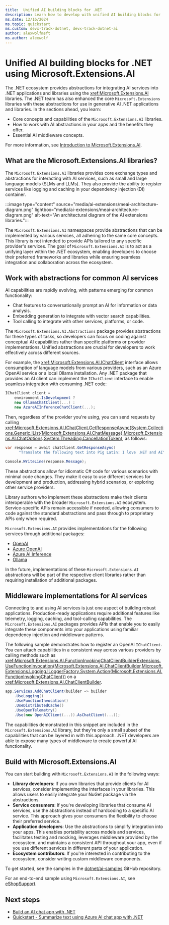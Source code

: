 ```yaml
---
title:  Unified AI building blocks for .NET
description: Learn how to develop with unified AI building blocks for .NET using Microsoft.Extensions.AI and Microsoft.Extensions.AI.Abstractions libraries
ms.date: 12/16/2024
ms.topic: quickstart
ms.custom: devx-track-dotnet, devx-track-dotnet-ai
author: alexwolfmsft
ms.author: alexwolf
---
```


# Unified AI building blocks for .NET using Microsoft.Extensions.AI

The .NET ecosystem provides abstractions for integrating AI services into .NET applications and libraries using the <xref:Microsoft.Extensions.AI> libraries. The .NET team has also enhanced the core `Microsoft.Extensions` libraries with these abstractions for use in generative AI .NET applications and libraries. In the sections ahead, you learn:

- Core concepts and capabilities of the `Microsoft.Extensions.AI` libraries.
- How to work with AI abstractions in your apps and the benefits they offer.
- Essential AI middleware concepts.

For more information, see [Introduction to Microsoft.Extensions.AI](../core/extensions/artificial-intelligence.md).

## What are the Microsoft.Extensions.AI libraries?

The `Microsoft.Extensions.AI` libraries provides core exchange types and abstractions for interacting with AI services, such as small and large language models (SLMs and LLMs). They also provide the ability to register services like logging and caching in your dependency injection (DI) container.

:::image type="content" source="media/ai-extensions/meai-architecture-diagram.png" lightbox="media/ai-extensions/meai-architecture-diagram.png" alt-text="An architectural diagram of the AI extensions libraries.":::

The `Microsoft.Extensions.AI` namespaces provide abstractions that can be implemented by various services, all adhering to the same core concepts. This library is not intended to provide APIs tailored to any specific provider's services. The goal of `Microsoft.Extensions.AI` is to act as a unifying layer within the .NET ecosystem, enabling developers to choose their preferred frameworks and libraries while ensuring seamless integration and collaboration across the ecosystem.

## Work with abstractions for common AI services

AI capabilities are rapidly evolving, with patterns emerging for common functionality:

- Chat features to conversationally prompt an AI for information or data analysis.
- Embedding generation to integrate with vector search capabilities.
- Tool calling to integrate with other services, platforms, or code.

The `Microsoft.Extensions.AI.Abstractions` package provides abstractions for these types of tasks, so developers can focus on coding against conceptual AI capabilities rather than specific platforms or provider implementations. Unified abstractions are crucial for developers to work effectively across different sources.

For example, the <xref:Microsoft.Extensions.AI.IChatClient> interface allows consumption of language models from various providers, such as an Azure OpenAI service or a local Ollama installation. Any .NET package that provides an AI client can implement the `IChatClient` interface to enable seamless integration with consuming .NET code:

```csharp
IChatClient client =
    environment.IsDevelopment ?
    new OllamaChatClient(...) :
    new AzureAIInferenceChatClient(...);
```

Then, regardless of the provider you're using, you can send requests by calling <xref:Microsoft.Extensions.AI.IChatClient.GetResponseAsync(System.Collections.Generic.IList{Microsoft.Extensions.AI.ChatMessage},Microsoft.Extensions.AI.ChatOptions,System.Threading.CancellationToken)>, as follows:

```csharp
var response = await chatClient.GetResponseAsync(
      "Translate the following text into Pig Latin: I love .NET and AI");

Console.WriteLine(response.Message);
```

These abstractions allow for idiomatic C# code for various scenarios with minimal code changes. They make it easy to use different services for development and production, addressing hybrid scenarios, or exploring other service providers.

Library authors who implement these abstractions make their clients interoperable with the broader `Microsoft.Extensions.AI` ecosystem. Service-specific APIs remain accessible if needed, allowing consumers to code against the standard abstractions and pass through to proprietary APIs only when required.

`Microsoft.Extensions.AI` provides implementations for the following services through additional packages:

- [OpenAI](https://aka.ms/meai-openai-nuget)
- [Azure OpenAI](https://aka.ms/meai-openai-nuget)
- [Azure AI Inference](https://aka.ms/meai-azaiinference-nuget)
- [Ollama](https://aka.ms/meai-ollama-nuget)

In the future, implementations of these `Microsoft.Extensions.AI` abstractions will be part of the respective client libraries rather than requiring installation of additional packages.

## Middleware implementations for AI services

Connecting to and using AI services is just one aspect of building robust applications. Production-ready applications require additional features like telemetry, logging, caching, and tool-calling capabilities. The `Microsoft.Extensions.AI` packages provides APIs that enable you to easily integrate these components into your applications using familiar dependency injection and middleware patterns.

The following sample demonstrates how to register an OpenAI `IChatClient`. You can attach capabilities in a consistent way across various providers by calling methods such as <xref:Microsoft.Extensions.AI.FunctionInvokingChatClientBuilderExtensions.UseFunctionInvocation(Microsoft.Extensions.AI.ChatClientBuilder,Microsoft.Extensions.Logging.ILoggerFactory,System.Action{Microsoft.Extensions.AI.FunctionInvokingChatClient})> on a <xref:Microsoft.Extensions.AI.ChatClientBuilder>.

```csharp
app.Services.AddChatClient(builder => builder
    .UseLogging()
    .UseFunctionInvocation()
    .UseDistributedCache()   
    .UseOpenTelemetry()
    .Use(new OpenAIClient(...)).AsChatClient(...));
```

The capabilities demonstrated in this snippet are included in the `Microsoft.Extensions.AI` library, but they're only a small subset of the capabilities that can be layered in with this approach. .NET developers are able to expose many types of middleware to create powerful AI functionality.

## Build with Microsoft.Extensions.AI

You can start building with `Microsoft.Extensions.AI` in the following ways:

- **Library developers**: If you own libraries that provide clients for AI services, consider implementing the interfaces in your libraries. This allows users to easily integrate your NuGet package via the abstractions.
- **Service consumers**: If you're developing libraries that consume AI services, use the abstractions instead of hardcoding to a specific AI service. This approach gives your consumers the flexibility to choose their preferred service.
- **Application developers**: Use the abstractions to simplify integration into your apps. This enables portability across models and services, facilitates testing and mocking, leverages middleware provided by the ecosystem, and maintains a consistent API throughout your app, even if you use different services in different parts of your application.
- **Ecosystem contributors**: If you're interested in contributing to the ecosystem, consider writing custom middleware components.

To get started, see the samples in the [dotnet/ai-samples](https://aka.ms/meai-samples) GitHub repository.

For an end-to-end sample using `Microsoft.Extensions.AI`, see [eShopSupport](https://github.com/dotnet/eShopSupport).

## Next steps

- [Build an AI chat app with .NET](./quickstarts/get-started-openai.md)
- [Quickstart - Summarize text using Azure AI chat app with .NET](./quickstarts/quickstart-openai-summarize-text.md)
